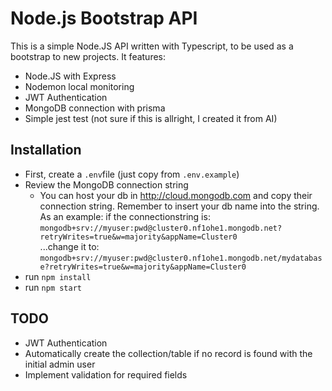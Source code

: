 # Node.js Bootstrap API

This is a simple Node.JS API written with Typescript, to be used as a bootstrap to new projects. It features:

- Node.JS with Express
- Nodemon local monitoring
- JWT Authentication
- MongoDB connection with prisma
- Simple jest test (not sure if this is allright, I created it from AI)

## Installation

- First, create a `.env`file (just copy from `.env.example`)
- Review the MongoDB connection string
  - You can host your db in http://cloud.mongodb.com and copy their connection string. Remember to insert your db name into the string.\
  As an example: if the connectionstring is:\
  `mongodb+srv://myuser:pwd@cluster0.nf1ohe1.mongodb.net?retryWrites=true&w=majority&appName=Cluster0`\
  ...change it to:\
  `mongodb+srv://myuser:pwd@cluster0.nf1ohe1.mongodb.net/mydatabase?retryWrites=true&w=majority&appName=Cluster0`
- run `npm install`
- run `npm start`

## TODO
- JWT Authentication
- Automatically create the collection/table if no record is found with the initial admin user
- Implement validation for required fields